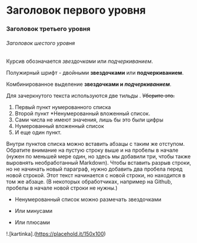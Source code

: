 # Заголовок первого уровня
### Заголовок третьего уровня 
###### Заголовок шестого уровня

Курсив обозначается *звездочками* или _подчеркиванием_.

Полужирный шрифт - двойными **звездочками** или __подчеркиванием__.

Комбинированное выделение **звездочками и _подчеркиванием_**.

Для зачеркнутого текста используются две тильды . ~~Уберите это.~~

1. Первый пункт нумерованного списка
2. Второй пункт
*Ненумерованный вложенный список.
1. Сами числа не имеют значения, лишь бы это были цифры
1. Нумерованный вложенный список
4. И еще один пункт.

Внутри пунктов списка можно вставить абзацы с таким же отступом. Обратите внимание на пустую строку выше и на пробелы в начале (нужен по меньшей мере один, но здесь мы добавили три, чтобы также выровнять необработанный Markdown).
Чтобы вставить разрыв строки, но не начинать новый параграф, нужно добавить два пробела перед новой строкой.
Этот текст начинается с новой строки, но находится в том же абзаце.
(В некоторых обработчиках, например на Github, пробелы в начале новой строки не нужны.)

* Ненумерованный список можно размечать звездочками
- Или минусами
+ Или плюсами

!.[kartinka].(https://placehold.it/150x100)

